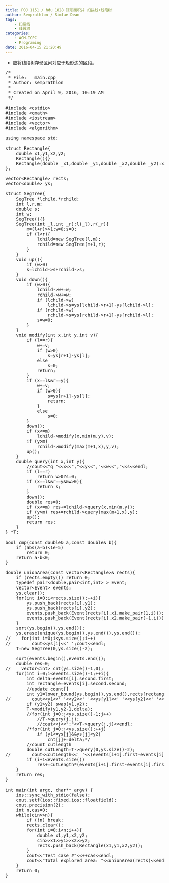 ```yaml
---
title: POJ 1151 / hdu 1828 矩形面积并 扫描线+线段树
author: Semprathlon / Simfae Dean
tags:
	- 扫描线
	- 线段树
categories:
	- ACM-ICPC
	- Programing
date: 2016-04-15 21:20:49
---
```

* 应将线段树存储区间对应于矩形边的区段。  

 
<pre class="lang:c++ decode:true " >/*
 * File:   main.cpp
 * Author: semprathlon
 *
 * Created on April 9, 2016, 10:19 AM
 */

#include &lt;cstdio&gt;
#include &lt;cmath&gt;
#include &lt;iostream&gt;
#include &lt;vector&gt;
#include &lt;algorithm&gt;

using namespace std;

struct Rectangle{
    double x1,y1,x2,y2;
    Rectangle(){}
    Rectangle(double _x1,double _y1,double _x2,double _y2):x1(_x1),x2(_x2),y1(_y1),y2(_y2){}
};

vector&lt;Rectangle&gt; rects;
vector&lt;double&gt; ys;

struct SegTree{
    SegTree *lchild,*rchild;
    int l,r,m;
    double s;
    int w;
    SegTree(){}
    SegTree(int _l,int _r):l(_l),r(_r){
        m=(l+r)&gt;&gt;1;w=0;s=0;
        if (l&lt;r){
            lchild=new SegTree(l,m);
            rchild=new SegTree(m+1,r);
        }
    }
    void up(){
        if (w&gt;0)
        s=lchild-&gt;s+rchild-&gt;s;
    }
    void down(){
        if (w&gt;0){
            lchild-&gt;w+=w;
            rchild-&gt;w+=w;
            if (lchild-&gt;w)
                lchild-&gt;s=ys[lchild-&gt;r+1]-ys[lchild-&gt;l];
            if (rchild-&gt;w)
                rchild-&gt;s=ys[rchild-&gt;r+1]-ys[rchild-&gt;l];
            s=w=0;
        }
    }
    void modify(int x,int y,int v){
        if (l==r){
            w+=v;
            if (w&gt;0)
                s=ys[r+1]-ys[l];
            else
                s=0;
            return;
        }
        if (x==l&amp;&amp;r==y){
            w+=v;
            if (w&gt;0){
                s=ys[r+1]-ys[l];
                return;
            }
            else
                s=0;
        }
        down();
        if (x&lt;=m)
            lchild-&gt;modify(x,min(m,y),v);
        if (y&gt;m)
            rchild-&gt;modify(max(m+1,x),y,v);
        up();
    }
    double query(int x,int y){
        //cout&lt;&lt;"q "&lt;&lt;x&lt;&lt;","&lt;&lt;y&lt;&lt;","&lt;&lt;w&lt;&lt;","&lt;&lt;s&lt;&lt;endl;
        if (l==r)
            return w&gt;0?s:0;
        if (x==l&amp;&amp;r==y&amp;&amp;w&gt;0){
            return s;
        }
        down();
        double res=0;
        if (x&lt;=m) res+=lchild-&gt;query(x,min(m,y));
        if (y&gt;m) res+=rchild-&gt;query(max(m+1,x),y);
        up();
        return res;
    }
} *T;

bool cmp(const double&amp; a,const double&amp; b){
    if (abs(a-b)&lt;1e-5)
        return 0;
    return a-b&lt;0;
}

double unionArea(const vector&lt;Rectangle&gt;&amp; rects){
    if (rects.empty()) return 0;
    typedef pair&lt;double,pair&lt;int,int&gt; &gt; Event;
    vector&lt;Event&gt; events;
    ys.clear();
    for(int i=0;i&lt;rects.size();++i){
        ys.push_back(rects[i].y1);
        ys.push_back(rects[i].y2);
        events.push_back(Event(rects[i].x1,make_pair(1,i)));
        events.push_back(Event(rects[i].x2,make_pair(-1,i)));
    }
    sort(ys.begin(),ys.end());
    ys.erase(unique(ys.begin(),ys.end()),ys.end());
//    for(int i=0;i&lt;ys.size();i++)
//        cout&lt;&lt;ys[i]&lt;&lt;' ';cout&lt;&lt;endl;
    T=new SegTree(0,ys.size()-2);

    sort(events.begin(),events.end());
    double res=0;
//    vector&lt;int&gt; cnt(ys.size()-1,0);
    for(int i=0;i&lt;events.size()-1;++i){
        int delta=events[i].second.first;
        int rectangle=events[i].second.second;
        //update count[]
        int y1=lower_bound(ys.begin(),ys.end(),rects[rectangle].y1)-ys.begin(),y2=lower_bound(ys.begin(),ys.end(),rects[rectangle].y2)-ys.begin();
//        cout&lt;&lt;y1&lt;&lt;' '&lt;&lt;y2&lt;&lt;' '&lt;&lt;ys[y1]&lt;&lt;' '&lt;&lt;ys[y2]&lt;&lt;' '&lt;&lt;delta&lt;&lt;endl;
        if (y1&gt;y2) swap(y1,y2);
        T-&gt;modify(y1,y2-1,delta);
        //for(int j=0;j&lt;ys.size()-1;j++)
            //T-&gt;query(j,j);
            //cout&lt;&lt;j&lt;&lt;":"&lt;&lt;T-&gt;query(j,j)&lt;&lt;endl;
        /*for(int j=0;j&lt;ys.size();++j)
            if (y1&lt;=ys[j]&amp;&amp;ys[j]&lt;y2)
                cnt[j]+=delta;*/
        //count cutlength
        double cutLength=T-&gt;query(0,ys.size()-2);
//        cout&lt;&lt;cutLength&lt;&lt;' '&lt;&lt;(events[i+1].first-events[i].first)&lt;&lt;endl;
        if (i+1&lt;events.size())
            res+=cutLength*(events[i+1].first-events[i].first);
    }
    return res;
}

int main(int argc, char** argv) {
    ios::sync_with_stdio(false);
    cout.setf(ios::fixed,ios::floatfield);
    cout.precision(2);
    int n,cas=0;
    while(cin&gt;&gt;n){
        if (!n) break;
        rects.clear();
        for(int i=0;i&lt;n;i++){
            double x1,y1,x2,y2;
            cin&gt;&gt;x1&gt;&gt;y1&gt;&gt;x2&gt;&gt;y2;
            rects.push_back(Rectangle(x1,y1,x2,y2));
        }
        cout&lt;&lt;"Test case #"&lt;&lt;++cas&lt;&lt;endl;
        cout&lt;&lt;"Total explored area: "&lt;&lt;unionArea(rects)&lt;&lt;endl&lt;&lt;endl;
    }
    return 0;
}</pre> 
